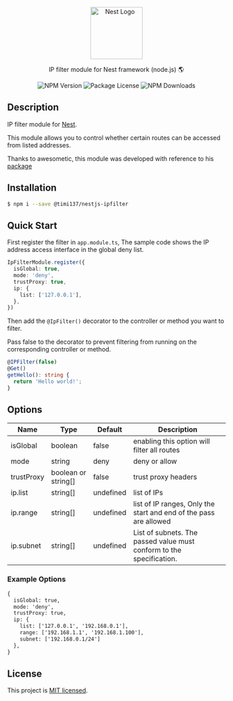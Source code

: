 <p align="center">
  <a href="http://nestjs.com/" target="blank"><img src="https://nestjs.com/img/logo-small.svg" width="120" alt="Nest Logo" /></a>
</p>

<p align="center">IP filter module for Nest framework (node.js) 🌎</p>
<p align="center">
  <img src="https://img.shields.io/npm/v/%40timi137%2Fnestjs-ipfilter.svg" alt="NPM Version" />
  <img src="https://img.shields.io/npm/l/%40timi137%2Fnestjs-ipfilter.svg" alt="Package License" />
  <img src="https://img.shields.io/npm/dm/%40timi137%2Fnestjs-ipfilter.svg" alt="NPM Downloads" />
</p>

## Description

IP filter module for [Nest](https://github.com/nestjs/nest).

This module allows you to control whether certain routes can be accessed from listed addresses.

Thanks to awesometic, this module was developed with reference to his [package](https://github.com/awesometic/nestjs-ip-filter)

## Installation

```bash
$ npm i --save @timi137/nestjs-ipfilter
```

## Quick Start

First register the filter in `app.module.ts`, The sample code shows the IP address access interface in the global deny list.

```typescript
IpFilterModule.register({
  isGlobal: true,
  mode: 'deny',
  trustProxy: true,
  ip: {
    list: ['127.0.0.1'],
  },
})
```

Then add the `@IpFilter()` decorator to the controller or method you want to filter.

Pass false to the decorator to prevent filtering from running on the corresponding controller or method.

```typescript
@IPFilter(false)
@Get()
getHello(): string {
  return 'Hello world!';
}
```

## Options

| Name       | Type                | Default   | Description                                                          |
|------------|---------------------|-----------|----------------------------------------------------------------------|
| isGlobal   | boolean             | false     | enabling this option will filter all routes                          |
| mode       | string              | deny      | deny or allow                                                        |
| trustProxy | boolean or string[] | false     | trust proxy headers                                                  |
| ip.list    | string[]            | undefined | list of IPs                                                          |
| ip.range   | string[]            | undefined | list of IP ranges, Only the start and end of the pass are allowed    |
| ip.subnet  | string[]            | undefined | List of subnets. The passed value must conform to the specification. |

### Example Options

```txt
{
  isGlobal: true,
  mode: 'deny',
  trustProxy: true,
  ip: {
    list: ['127.0.0.1', '192.168.0.1'],
    range: ['192.168.1.1', '192.168.1.100'],
    subnet: ['192.168.0.1/24']
  },
}
```

## License

This project is [MIT licensed](LICENSE).
